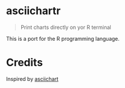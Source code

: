 # asciichartr

> Print charts directly on yor R terminal

This is a port for the R programming language.


# Credits

Inspired by [asciichart](https://github.com/kroitor/asciichart)
